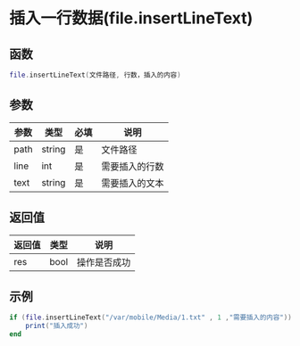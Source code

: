 # 插入一行数据(file.insertLineText)

## 函数

```lua
file.insertLineText(文件路径, 行数，插入的内容)
```

## 参数

| 参数   | 类型     | 必填 | 说明      |
| ---- | ------ | -- | ------- |
| path | string | 是  | 文件路径    |
| line | int    | 是  | 需要插入的行数 |
| text | string | 是  | 需要插入的文本 |

## 返回值

| 返回值 | 类型   | 说明     |
| --- | ---- | ------ |
| res | bool | 操作是否成功 |

## 示例

```lua
if (file.insertLineText("/var/mobile/Media/1.txt" , 1 ,"需要插入的内容")) then
    print("插入成功")
end
```
